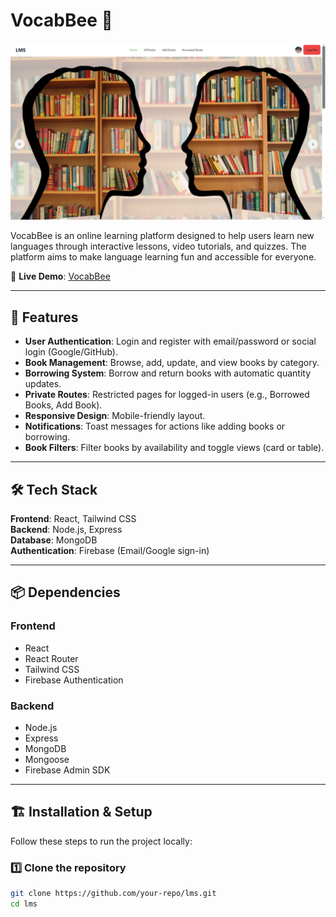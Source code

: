 # VocabBee 🚀



![image alt](https://github.com/red-one12/LMS-client/blob/a929b3768a185faabacd254256909a066a681d72/Screenshot%20(8).png)


VocabBee is an online learning platform designed to help users learn new languages through interactive lessons, video tutorials, and quizzes. The platform aims to make language learning fun and accessible for everyone.

🔗 **Live Demo**: [VocabBee](https://vocab-bee.netlify.app/)

---

## 📌 Features

- **User Authentication**: Login and register with email/password or social login (Google/GitHub).
- **Book Management**: Browse, add, update, and view books by category.
- **Borrowing System**: Borrow and return books with automatic quantity updates.
- **Private Routes**: Restricted pages for logged-in users (e.g., Borrowed Books, Add Book).
- **Responsive Design**: Mobile-friendly layout.
- **Notifications**: Toast messages for actions like adding books or borrowing.
- **Book Filters**: Filter books by availability and toggle views (card or table).

---

## 🛠 Tech Stack

**Frontend**: React, Tailwind CSS  
**Backend**: Node.js, Express  
**Database**: MongoDB  
**Authentication**: Firebase (Email/Google sign-in)  

---

## 📦 Dependencies

### **Frontend**
- React
- React Router
- Tailwind CSS
- Firebase Authentication

### **Backend**
- Node.js
- Express
- MongoDB
- Mongoose
- Firebase Admin SDK

---

## 🏗 Installation & Setup

Follow these steps to run the project locally:

### 1️⃣ Clone the repository
```sh
git clone https://github.com/your-repo/lms.git
cd lms
